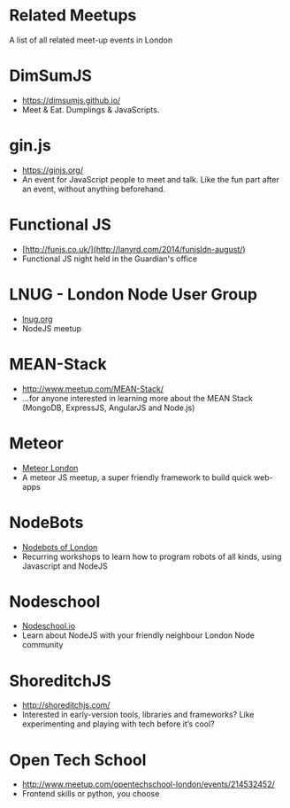Related Meetups
==========

A list of all related meet-up events in London

# DimSumJS
* https://dimsumjs.github.io/
* Meet & Eat. Dumplings & JavaScripts.

# gin.js
* https://ginjs.org/
* An event for JavaScript people to meet and talk. Like the fun part after an event, without anything beforehand. 

# Functional JS
* [http://funjs.co.uk/](http://lanyrd.com/2014/funjsldn-august/)
* Functional JS night held in the Guardian's office

# LNUG - London Node User Group
* [lnug.org](http://lnug.org)
* NodeJS meetup

# MEAN-Stack
* http://www.meetup.com/MEAN-Stack/
* ...for anyone interested in learning more about the MEAN Stack (MongoDB, ExpressJS, AngularJS and Node.js)

# Meteor
* [Meteor London](http://www.meetup.com/Meteor-London)
* A meteor JS meetup, a super friendly framework to build quick web-apps

# NodeBots
* [Nodebots of London](http://www.meetup.com/NodeBots-of-London)
* Recurring workshops to learn how to program robots of all kinds, using Javascript and NodeJS

# Nodeschool
* [Nodeschool.io](http://nodeschool.io)
* Learn about NodeJS with your friendly neighbour London Node community

# ShoreditchJS
* http://shoreditchjs.com/
* Interested in early-version tools, libraries and frameworks? Like experimenting and playing with tech before it’s cool?

# Open Tech School
* http://www.meetup.com/opentechschool-london/events/214532452/
* Frontend skills or python, you choose
